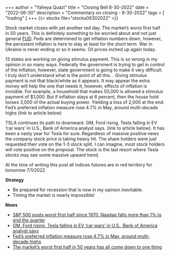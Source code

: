 +++
author = "Yaheya Quazi"
title = "Closing Bell 6-30-2022"
date = "2022-06-30"
description = "Commentary on closing - 6-30-2022"
tags = [
"trading"
]
+++
{{< stocks file="stocks06302022" >}}

Stock market closes with yet another red day. The market’s worst first half in 50 years. This is definitely something to be worried about and not just general [FUD](glossary.md). Feds are determined to get inflation numbers down, however, the persistent inflation is here to stay at least for the short term. War in Ukraine is never ending or so it seems. Oil prices inched up again today.

13 states are working on giving stimulus payment. This is so wrong in my opinion in so many ways. Federally the government is trying to get in control of the inflation, however, state government is going to make it very difficult. I truly don't understand what is the point of all this. . Giving stimulus payment is not that black/white as it appears. It may appear the extra money will help the one that needs it, however, effects of inflation is invisible. For example, a household that makes 50,000 is allowed a stimulus payment of $1,000. But if inflation stays at 6 percent, then the house hold looses 3,000 of the actual buying power. Yielding a loss of 2,000 at the end. Fed’s preferred inflation measure rose 4.7% in May, around multi-decade highs (link to article below)

TSLA continues its path to downward. GM, Ford rising, Tesla falling in EV ‘car wars’ in U.S., Bank of America analyst says. (link to article below). It has been a nasty year for Tesla for sure. Regardless of massive positive news the company stock price is taking heavy hit. The share holders were just requested their vote on the 1-3 stock split. I can imagine, most stock holders will vote positive on the proposal. The stock is the last resort where Tesla stocks may see some massive upward trend.

At the time of writing this post all indices futures are in red territory for tomorrow 7/1/2022


**Strategy**

* Be prepared for recession that is now in my opinion inevitable.
* Timing the market is nearly impossible!


**News** 

* [S&P 500 posts worst first half since 1970, Nasdaq falls more than 1% to end the quarter](https://www.cnbc.com/2022/06/29/stock-market-futures-open-to-close-news.html)
* [GM, Ford rising, Tesla falling in EV ‘car wars’ in U.S., Bank of America analyst says](https://www.cnbc.com/2022/06/30/gm-ford-rising-tesla-falling-in-ev-car-wars-in-us-bank-of-america-analyst-says.html)
* [Fed’s preferred inflation measure rose 4.7% in May, around multi-decade highs](https://www.cnbc.com/2022/06/30/feds-preferred-inflation-measure-rose-4point7percent-in-may-near-40-year-high.html)
* [The market’s worst first half in 50 years has all come down to one thing](https://www.cnbc.com/2022/06/30/the-markets-worst-first-half-in-50-years-has-all-come-down-to-one-thing.html)